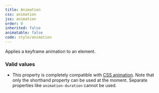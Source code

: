 ```yaml
---
title: Animation
css: animation
jsx: animation
order: 0
inherited: false
animatable: false
code: style/animation
---
```


Applies a keyframe animation to an element. 

### Valid values

- This property is completely compatible with [CSS animation](https://developer.mozilla.org/en-US/docs/Web/CSS/animation). 
  Note that only the shorthand property can be used at the moment. Separate properties like `animation-duration` cannot be used.
